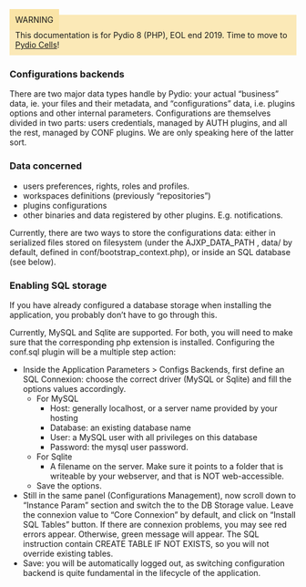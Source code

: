 <div style="background-color: #fbe9b7;font-size: 14px;">
<span style="background-color: #fae4a6;padding: 10px;">WARNING</span>
<span style="padding: 10px;display: inline-block;">This documentation is for Pydio 8 (PHP), EOL end 2019. Time to move to <a href="https://pydio.com/en/docs/cells/v2/quick-start">Pydio Cells</a>!</span>
</div>

### Configurations backends
There are two major data types handle by Pydio: your actual “business” data, ie. your files and their metadata, and “configurations” data, i.e. plugins options and other internal parameters. Configurations are themselves divided in two parts: users credentials, managed by AUTH plugins, and all the rest, managed by CONF plugins. We are only speaking here of the latter sort.

### Data concerned
+ users preferences, rights, roles and profiles.
+ workspaces definitions (previously “repositories”)
+ plugins configurations
+ other binaries and data registered by other plugins. E.g. notifications.

Currently, there are two ways to store the configurations data: either in serialized files stored on filesystem (under the AJXP_DATA_PATH , data/ by default, defined in conf/bootstrap_context.php), or inside an SQL database (see below).

### Enabling SQL storage
If you have already configured a database storage when installing the application, you probably don’t have to go through this.

Currently, MySQL and Sqlite are supported. For both, you will need to make sure that the corresponding php extension is installed. Configuring the conf.sql plugin will be a multiple step action:

+ Inside the Application Parameters > Configs Backends, first define an SQL Connexion: choose the correct driver (MySQL or Sqlite) and fill the options values accordingly.
    - For MySQL
        * Host: generally localhost, or a server name provided by your hosting
        * Database: an existing database name
        * User: a MySQL user with all privileges on this database
        * Password: the mysql user password.
    - For Sqlite
        * A filename on the server. Make sure it points to a folder that is writeable by your webserver, and that is NOT web-accessible.
    - Save the options.
+ Still in the same panel (Configurations Management), now scroll down to “Instance Param” section and switch the to the DB Storage value. Leave the connexion value to “Core Connexion” by default, and click on “Install SQL Tables” button. If there are connexion problems, you may see red errors appear. Otherwise, green message will appear. The SQL instruction contain CREATE TABLE IF NOT EXISTS, so you will not override existing tables.
+ Save: you will be automatically logged out, as switching configuration backend is quite fundamental in the lifecycle of the application.

